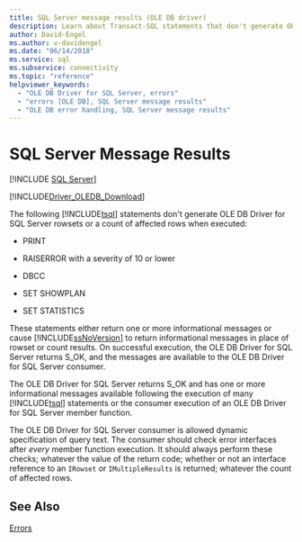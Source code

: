 ```yaml
---
title: SQL Server message results (OLE DB driver)
description: Learn about Transact-SQL statements that don't generate OLE DB Driver for SQL Server rowsets or a count, and their expected return values.
author: David-Engel
ms.author: v-davidengel
ms.date: "06/14/2018"
ms.service: sql
ms.subservice: connectivity
ms.topic: "reference"
helpviewer_keywords:
  - "OLE DB Driver for SQL Server, errors"
  - "errors [OLE DB], SQL Server message results"
  - "OLE DB error handling, SQL Server message results"
---
```

# SQL Server Message Results
[!INCLUDE [SQL Server](../../../includes/applies-to-version/sql-asdb-asdbmi-asa-pdw.md)]

[!INCLUDE[Driver_OLEDB_Download](../../../includes/driver_oledb_download.md)]

The following [!INCLUDE[tsql](../../../includes/tsql-md.md)] statements don't generate OLE DB Driver for SQL Server rowsets or a count of affected rows when executed:  
  
-   PRINT  
  
-   RAISERROR with a severity of 10 or lower  
  
-   DBCC  
  
-   SET SHOWPLAN  
  
-   SET STATISTICS  
  
 These statements either return one or more informational messages or cause [!INCLUDE[ssNoVersion](../../../includes/ssnoversion-md.md)] to return informational messages in place of rowset or count results. On successful execution, the OLE DB Driver for SQL Server returns S_OK, and the messages are available to the OLE DB Driver for SQL Server consumer.  
  
 The OLE DB Driver for SQL Server returns S_OK and has one or more informational messages available following the execution of many [!INCLUDE[tsql](../../../includes/tsql-md.md)] statements or the consumer execution of an OLE DB Driver for SQL Server member function.  
  
The OLE DB Driver for SQL Server consumer is allowed dynamic specification of query text. The consumer should check error interfaces after _every_ member function execution. It should always perform these checks; whatever the value of the return code; whether or not an interface reference to an `IRowset` or `IMultipleResults` is returned; whatever the count of affected rows.
  
## See Also  
 [Errors](../../oledb/ole-db-errors/errors.md)  
  
  
